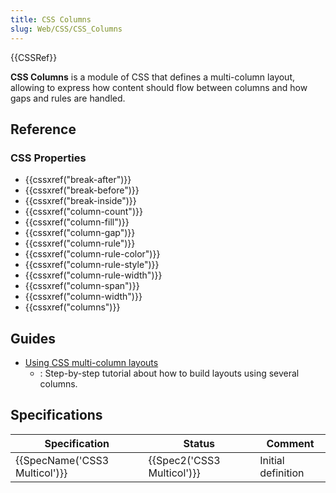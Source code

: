 ```yaml
---
title: CSS Columns
slug: Web/CSS/CSS_Columns
---
```

{{CSSRef}}

**CSS Columns** is a module of CSS that defines a multi-column layout, allowing to express how content should flow between columns and how gaps and rules are handled.

## Reference

### CSS Properties

- {{cssxref("break-after")}}
- {{cssxref("break-before")}}
- {{cssxref("break-inside")}}
- {{cssxref("column-count")}}
- {{cssxref("column-fill")}}
- {{cssxref("column-gap")}}
- {{cssxref("column-rule")}}
- {{cssxref("column-rule-color")}}
- {{cssxref("column-rule-style")}}
- {{cssxref("column-rule-width")}}
- {{cssxref("column-span")}}
- {{cssxref("column-width")}}
- {{cssxref("columns")}}

## Guides

- [Using CSS multi-column layouts](/pt-BR/docs/Web/CSS/CSS_Columns/Using_multi-column_layouts)
  - : Step-by-step tutorial about how to build layouts using several columns.

## Specifications

| Specification                            | Status                               | Comment            |
| ---------------------------------------- | ------------------------------------ | ------------------ |
| {{SpecName('CSS3 Multicol')}} | {{Spec2('CSS3 Multicol')}} | Initial definition |
